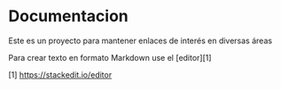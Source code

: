 # Documentacion
Este es un proyecto para mantener enlaces de interés en diversas áreas

Para crear texto en formato Markdown use el [editor][1]

[1] https://stackedit.io/editor
